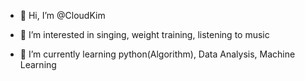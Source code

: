 


- 👋 Hi, I’m @CloudKim

- 👀 I’m interested in singing, weight training, listening to music

- 🌱 I’m currently learning python(Algorithm), Data Analysis, Machine Learning






<!---
IronChoonsik/IronChoonsik is a ✨ special ✨ repository because its `README.md` (this file) appears on your GitHub profile.
You can click the Preview link to take a look at your changes.
--->
